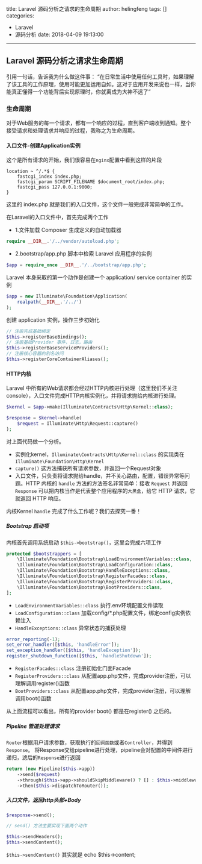title: Laravel 源码分析之请求的生命周期
author: helingfeng
tags: []
categories:
  - Laravel
  - 源码分析
date: 2018-04-09 19:13:00
---
## Laravel 源码分析之请求生命周期

引用一句话，告诉我为什么做这件事：
“在日常生活中使用任何工具时，如果理解了该工具的工作原理，使用时能更加运用自如。这对于应用开发来说也一样，当你能真正懂得一个功能背后实现原理时，你就离成为大神不远了”

### 生命周期

对于Web服务的每一个请求，都有一个响应的过程，直到客户端收到通知。整个接受请求和处理请求并响应的过程，我称之为生命周期。

#### 入口文件-创建Application实例

这个是所有请求的开始，我们很容易在`nginx`配置中看到这样的片段

```shell
location ~ ^/.*$ {
    fastcgi_index index.php;
    fastcgi_param SCRIPT_FILENAME $document_root/index.php;
    fastcgi_pass 127.0.0.1:9000;
}
```
这里的 index.php 就是我们的入口文件，这个文件一般完成非常简单的工作。

在Laravel的入口文件中，首先完成两个工作

- 1.文件加载 Composer 生成定义的自动加载器

```php
require __DIR__.'/../vendor/autoload.php';
```

- 2.bootstrap/app.php 脚本中检索 Laravel 应用程序的实例

```php
$app = require_once __DIR__.'/../bootstrap/app.php';
```
Laravel 本身采取的第一个动作是创建一个 application/ service container 的实例

```php
$app = new Illuminate\Foundation\Application(
    realpath(__DIR__.'/../')
);
```

创建 application 实例，操作三步初始化

```php
// 注册完成基础绑定
$this->registerBaseBindings();
// 注册基础Provider 事件，日志，路由
$this->registerBaseServiceProviders();
// 注册核心容器的别名访问
$this->registerCoreContainerAliases();
```


#### HTTP内核

Laravel 中所有的Web请求都会经过HTTP内核进行处理（这里我们不关注console），入口文件完成HTTP内核实例化，并将请求抛给内核进行处理。

```php
$kernel = $app->make(Illuminate\Contracts\Http\Kernel::class);

$response = $kernel->handle(
    $request = Illuminate\Http\Request::capture()
);
```

对上面代码做一个分析。

- 实例化kernel，`Illuminate\Contracts\Http\Kernel::class` 的实现类在 `Illuminate\Foundation\Http\Kernel`
- `capture()` 这方法捕获所有请求参数，并返回一个Request对象
- 入口文件，只负责将请求抛给handle，并不关心路由，配置，错误异常等问题。HTTP 内核的 `handle` 方法的方法签名非常简单：接收 `Request` 并返回 `Response` 可以把内核当作是代表整个应用程序的`大黑盒`，给它 HTTP 请求，它就返回 HTTP 响应。

内核Kernel `handle` 完成了什么工作呢？我们去探究一番！

##### Bootstrap 启动项

内核首先调用系统启动 `$this->bootstrap()`，这里会完成六项工作

```php
protected $bootstrappers = [
    \Illuminate\Foundation\Bootstrap\LoadEnvironmentVariables::class,
    \Illuminate\Foundation\Bootstrap\LoadConfiguration::class,
    \Illuminate\Foundation\Bootstrap\HandleExceptions::class,
    \Illuminate\Foundation\Bootstrap\RegisterFacades::class,
    \Illuminate\Foundation\Bootstrap\RegisterProviders::class,
    \Illuminate\Foundation\Bootstrap\BootProviders::class,
];
```

- `LoadEnvironmentVariables::class`  执行.env环境配置文件读取
- `LoadConfiguration::class` 加载config/*.php配置文件，绑定config实例依赖注入
- `HandleExceptions::class` 异常状态的捕获处理
```php
error_reporting(-1);
set_error_handler([$this, 'handleError']);
set_exception_handler([$this, 'handleException']);
register_shutdown_function([$this, 'handleShutdown']);
```
- `RegisterFacades::class` 注册初始化门面Facade
- `RegisterProviders::class` 从配置app.php文件，完成provider注册，可以理解调用register()函数
- `BootProviders::class` 从配置app.php文件，完成provider注册，可以理解调用boot()函数

从上面流程可以看出，所有的provider boot() 都是在register() 之后的。

##### Pipeline 管道处理请求

`Router`根据用户请求参数，获取执行的`回调函数`或者`Controller`，并得到`Response`。
将Response交给pipeline进行处理，pipeline会对配置的中间件进行递归，滤后的`Response`进行返回

```php
return (new Pipeline($this->app))
    ->send($request)
    ->through($this->app->shouldSkipMiddleware() ? [] : $this->middleware)
    ->then($this->dispatchToRouter());
```

##### 入口文件，返回http头部+Body

```php
$response->send();

// send() 方法主要实现下面两个动作

$this->sendHeaders();
$this->sendContent();
```

`$this->sendContent()`  其实就是 echo $this->content;
